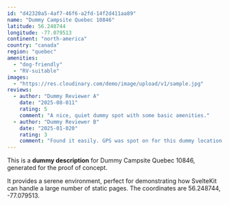 ```yaml
---
id: "d42320a5-4af7-46f6-a2fd-14f2d411aa89"
name: "Dummy Campsite Quebec 10846"
latitude: 56.248744
longitude: -77.079513
continent: "north-america"
country: "canada"
region: "quebec"
amenities:
  - "dog-friendly"
  - "RV-suitable"
images:
  - "https://res.cloudinary.com/demo/image/upload/v1/sample.jpg"
reviews:
  - author: "Dummy Reviewer A"
    date: "2025-08-011"
    rating: 5
    comment: "A nice, quiet dummy spot with some basic amenities."
  - author: "Dummy Reviewer B"
    date: "2025-01-020"
    rating: 3
    comment: "Found it easily. GPS was spot on for this dummy location."
---
```


This is a **dummy description** for Dummy Campsite Quebec 10846, generated for the proof of concept.

It provides a serene environment, perfect for demonstrating how SvelteKit can handle a large number of static pages. The coordinates are 56.248744, -77.079513.
